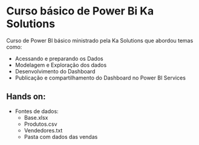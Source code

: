   # Curso básico de Power Bi Ka Solutions
Curso de Power BI básico ministrado pela Ka Solutions que abordou temas como:
- Acessando e preparando os Dados
- Modelagem e Exploração dos dados
- Desenvolvimento do Dashboard
- Publicação e compartilhamento do Dashboard no Power BI Services

## Hands on:
- Fontes de dados:
  - Base.xlsx
  - Produtos.csv
  - Vendedores.txt
  - Pasta com dados das vendas
